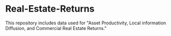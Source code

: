 # Real-Estate-Returns
This repository includes data used for "Asset Productivity, Local information Diffusion, and Commercial Real Estate Returns."
